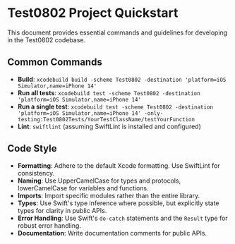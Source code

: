 # Test0802 Project Quickstart

This document provides essential commands and guidelines for developing in the Test0802 codebase.

## Common Commands

- **Build**: `xcodebuild build -scheme Test0802 -destination 'platform=iOS Simulator,name=iPhone 14'`
- **Run all tests**: `xcodebuild test -scheme Test0802 -destination 'platform=iOS Simulator,name=iPhone 14'`
- **Run a single test**: `xcodebuild test -scheme Test0802 -destination 'platform=iOS Simulator,name=iPhone 14' -only-testing:Test0802Tests/YourTestClassName/testYourFunction`
- **Lint**: `swiftlint` (assuming SwiftLint is installed and configured)

## Code Style

- **Formatting**: Adhere to the default Xcode formatting. Use SwiftLint for consistency.
- **Naming**: Use UpperCamelCase for types and protocols, lowerCamelCase for variables and functions.
- **Imports**: Import specific modules rather than the entire library.
- **Types**: Use Swift's type inference where possible, but explicitly state types for clarity in public APIs.
- **Error Handling**: Use Swift's `do-catch` statements and the `Result` type for robust error handling.
- **Documentation**: Write documentation comments for public APIs.
